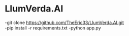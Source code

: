 # LlumVerda.AI
-git clone https://github.com/TheEric33/LlumVerda.AI.git<br>
-pip install -r requirements.txt
-python app.py
